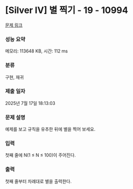 # [Silver IV] 별 찍기 - 19 - 10994 

[문제 링크](https://www.acmicpc.net/problem/10994) 

### 성능 요약

메모리: 113648 KB, 시간: 112 ms

### 분류

구현, 재귀

### 제출 일자

2025년 7월 17일 18:13:03

### 문제 설명

<p>예제를 보고 규칙을 유추한 뒤에 별을 찍어 보세요.</p>

### 입력 

 <p>첫째 줄에 N(1 ≤ N ≤ 100)이 주어진다.</p>

### 출력 

 <p>첫째 줄부터 차례대로 별을 출력한다.</p>

